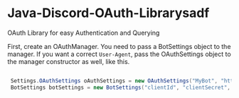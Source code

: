 # Java-Discord-OAuth-Librarysadf
OAuth Library for easy Authentication and Querying

First, create an OAuthManager. You need to pass a BotSettings object to the manager.
If you want a correct `User-Agent`, pass the OAuthSettings object to the manager constructor as well, like this.

```java

 Settings.OAuthSettings oAuthSettings = new OAuthSettings("MyBot", "http://mywebsite.com", "http://yourredirecturl.com", "1.0 BETA");
 BotSettings botSettings = new BotSettings("clientId", "clientSecret", "botToken");



```

